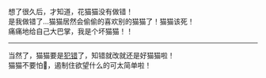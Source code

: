想了很久后，才知道，花猫猫没有做错！  
是我做错了...猫猫居然会偷偷的喜欢别的猫猫了！猫猫该死！  
痛痛地给自己大巴掌，我是个坏猫猫！！  

---

当然了，猫猫要是[犯错](../../CHAOS/Mjlf54qv6ZSZ.md)了，知错就改就还是好猫猫啦！  
猫猫不要怕🥰，遏制住欲望什么的可太简单啦！
